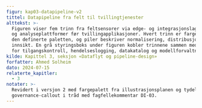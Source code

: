 ```yaml
---
figur: kap03-datapipeline-v2
tittel: Datapipeline fra felt til tvillingtjenester
alttekst: >-
  Figuren viser fem trinn fra feltsensorer via edge- og integrasjonslag til data-
  og analyseplattformer før tvillingapplikasjoner. Hvert trinn er fargekodet med
  den definerte paletten, og piler beskriver normalisering, distribusjon og
  innsikt. En grå styringsboks under figuren kobler trinnene sammen med tiltak
  for tilgangskontroll, hendelseslogging, datakatalog og modellforvaltning.
kilde: Kapittel 3, seksjon «Dataflyt og pipeline-design»
forfatter: Ahmed Solheim
dato: 2024-07-15
relaterte_kapitler:
  - 3
notater: >-
  Revidert i versjon 2 med fargepalett fra illustrasjonsplanen og tydelig
  governance-callout i tråd med fagfellekommentar DI-03.
---
```

